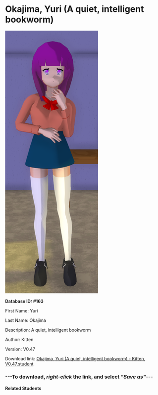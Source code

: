 # Okajima, Yuri (A quiet, intelligent bookworm)

<img src="Files/Okajima, Yuri (A quiet, intelligent bookworm).png" title="Okajima, Yuri (A quiet, intelligent bookworm) - Kitten, V0.47">

**Database ID: #163**

First Name: Yuri

Last Name: Okajima

Description: A quiet, intelligent bookworm

Author: Kitten

Version: V0.47

Download link: <a href="https://raw.githubusercontent.com/Arbiter1223/Daigaku-Gurashi-Custom-Students/master/Students/Files/Okajima%2C%20Yuri%20(A%20quiet%2C%20intelligent%20bookworm)%20-%20Kitten%2C%20V0.47.student">Okajima, Yuri (A quiet, intelligent bookworm) - Kitten, V0.47.student</a>

### ---**To download, _right-click_ the link, and select _"Save as"_**---

#### Related Students

